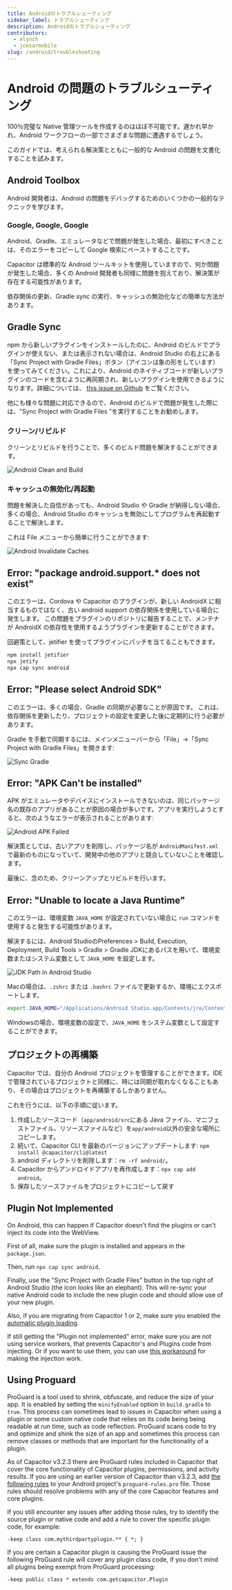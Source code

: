 ```yaml
---
title: Androidのトラブルシューティング
sidebar_label: トラブルシューティング
description: Androidのトラブルシューティング
contributors:
  - mlynch
  - jcesarmobile
slug: /android/troubleshooting
---
```


# Android の問題のトラブルシューティング

100％完璧な Native 管理ツールを作成するのはほぼ不可能です。遅かれ早かれ、Android ワークフローの一部でさまざまな問題に遭遇するでしょう。

このガイドでは、考えられる解決策とともに一般的な Android の問題を文書化することを試みます。

## Android Toolbox

Android 開発者は、Android の問題をデバッグするためのいくつかの一般的なテクニックを学びます。

### Google, Google, Google

Android、Gradle、エミュレータなどで問題が発生した場合、最初にすべきことは、そのエラーをコピーして Google 検索にペーストすることです。

Capacitor は標準的な Android ツールキットを使用していますので、何か問題が発生した場合、多くの Android 開発者も同様に問題を抱えており、解決策が存在する可能性があります。

依存関係の更新、Gradle sync の実行、キャッシュの無効化などの簡単な方法があります。

## Gradle Sync

npm から新しいプラグインをインストールしたのに、Android のビルドでプラグインが使えない、または表示されない場合は、Android Studio の右上にある「Sync Project with Gradle Files」ボタン（アイコンは象の形をしています）を使ってみてください。これにより、Android のネイティブコードが新しいプラグインのコードを含むように再同期され、新しいプラグインを使用できるようになります。詳細については、 [this issue on Github](https://github.com/ionic-team/capacitor/issues/4012) をご覧ください。

他にも様々な問題に対応できるので、Android のビルドで問題が発生した際には、"Sync Project with Gradle Files "を実行することをお勧めします。

### クリーン/リビルド

クリーンとリビルドを行うことで、多くのビルド問題を解決することができます。

![Android Clean and Build](../../../static/img/v5/docs/android/clean-rebuild.png)

### キャッシュの無効化/再起動

問題を解決した自信があっても、Android Studio や Gradle が納得しない場合、多くの場合、Android Studio のキャッシュを無効にしてプログラムを再起動することで解決します。

これは File メニューから簡単に行うことができます:

![Android Invalidate Caches](../../../static/img/v5/docs/android/invalidate-caches.png)

## Error: "package android.support.\* does not exist"

このエラーは、Cordova や Capacitor のプラグインが、新しい AndroidX に相当するものではなく、古い android support の依存関係を使用している場合に発生します。
この問題をプラグインのリポジトリに報告することで、メンテナが AndroidX の依存性を使用するようプラグインを更新することができます。

回避策として、jetifier を使ってプラグインにパッチを当てることもできます。

```bash
npm install jetifier
npx jetify
npx cap sync android
```

## Error: "Please select Android SDK"

このエラーは、多くの場合、Gradle の同期が必要なことが原因です。
これは、依存関係を更新したり、プロジェクトの設定を変更した後に定期的に行う必要があります。

Gradle を手動で同期するには、メインメニューバーから「File」→「Sync Project with Gradle Files」を開きます:

![Sync Gradle](../../../static/img/v5/docs/android/sync-gradle.png)

## Error: "APK Can't be installed"

APK がエミュレータやデバイスにインストールできないのは、同じパッケージ名の既存のアプリがあることが原因の場合が多いです。アプリを実行しようとすると、次のようなエラーが表示されることがあります:

![Android APK Failed](../../../static/img/v5/docs/android/apk-failed.png)

解決策としては、古いアプリを削除し、パッケージ名が `AndroidManifest.xml` で最新のものになっていて、開発中の他のアプリと競合していないことを確認します。

最後に、念のため、クリーンアップとリビルドを行います。

## Error: "Unable to locate a Java Runtime"

このエラーは、環境変数 `JAVA_HOME` が設定されていない場合に `run` コマンドを使用すると発生する可能性があります。

解決するには、Android StudioのPreferences > Build, Execution, Deployment, Build Tools > Gradle > Gradle JDKにあるパスを用いて、環境変数またはシステム変数として `JAVA_HOME` を設定します。

![JDK Path in Android Studio](../../../static/img/v5/docs/android/jdk-path.png)

Macの場合は、`.zshrc` または `.bashrc` ファイルで更新するか、環境にエクスポートします。

```bash
export JAVA_HOME="/Applications/Android Studio.app/Contents/jre/Contents/Home"
```

Windowsの場合、環境変数の設定で、`JAVA_HOME` をシステム変数として設定することができます。

## プロジェクトの再構築

Capacitor では、自分の Android プロジェクトを管理することができます。IDE で管理されているプロジェクトと同様に、時には同期が取れなくなることもあり、その場合はプロジェクトを再構築するしかありません。

これを行うには、以下の手順に従います。

1. 作成したソースコード（`app/android/src`にある Java ファイル、マニフェストファイル、リソースファイルなど）を`app/android`以外の安全な場所にコピーします。
2. 続いて、Capacitor CLI を最新のバージョンにアップデートします: `npm install @capacitor/cli@latest`
3. android ディレクトリを削除します：`rm -rf android/`。
4. Capacitor からアンドロイドアプリを再作成します：`npx cap add android`。
5. 保存したソースファイルをプロジェクトにコピーして戻す

## Plugin Not Implemented

On Android, this can happen if Capacitor doesn't find the plugins or can't inject its code into the WebView.

First of all, make sure the plugin is installed and appears in the `package.json`.

Then, run `npx cap sync android`.

Finally, use the "Sync Project with Gradle Files" button in the top right of Android Studio (the icon looks like an elephant). This will re-sync your native Android code to include the new plugin code and should allow use of your new plugin.

Also, if you are migrating from Capacitor 1 or 2, make sure you enabled the [automatic plugin loading](https://capacitorjs.com/docs/updating/3-0#switch-to-automatic-android-plugin-loading).

If still getting the "Plugin not implemented" error, make sure you are not using service workers, that prevents Capacitor's and Plugins code from injecting. Or if you want to use them, you can use [this workaround](https://github.com/ionic-team/capacitor/issues/1655#issuecomment-579229390) for making the injection work.

## Using Proguard

ProGuard is a tool used to shrink, obfuscate, and reduce the size of your app. It is enabled by setting the `minifyEnabled` option in `build.gradle` to `true`. This process can sometimes lead to issues in Capacitor when using a plugin or some custom native code that relies on its code being being readable at run time, such as code reflection. ProGuard scans code to try and optimize and shink the size of an app and sometimes this process can remove classes or methods that are important for the functionality of a plugin.

As of Capacitor v3.2.3 there are ProGuard rules included in Capacitor that cover the core functionality of Capacitor plugins, permissions, and activity results. If you are using an earlier version of Capacitor than v3.2.3, add [the following rules](https://github.com/ionic-team/capacitor/blob/main/android/capacitor/proguard-rules.pro) to your Android project's `proguard-rules.pro` file. Those rules should resolve problems with any of the core Capacitor features and core plugins.

If you still encounter any issues after adding those rules, try to identify the source plugin or native code and add a rule to cover the specific plugin code, for example:

```
-keep class com.mythirdpartyplugin.** { *; }
```

If you are certain a Capacitor plugin is causing the ProGuard issue the following ProGuard rule will cover any plugin class code, if you don't mind all plugins being exempt from ProGuard processing:

```
-keep public class * extends com.getcapacitor.Plugin
```
